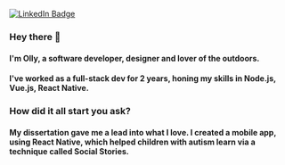 
[![LinkedIn Badge](https://img.shields.io/badge/LinkedIn-Profile-informational?style=flat&logo=linkedin&logoColor=white&color=0D76A8)](https://www.linkedin.com/in/oliver-driver/)

### Hey there 👋

#### I'm Olly, a software developer, designer and lover of the outdoors.
#### I've worked as a full-stack dev for 2 years, honing my skills in Node.js, Vue.js, React Native.


### How did it all start you ask?
#### My dissertation gave me a lead into what I love. I created a mobile app, using React Native, which helped children with autism learn via a technique called Social Stories.

<!--
https://daily.dev/blog/creating-a-killer-github-profile-readme-part-1

The above may be a useful guide to follow


**OllyDriver/OllyDriver** is a ✨ _special_ ✨ repository because its `README.md` (this file) appears on your GitHub profile.

Here are some ideas to get you started:

- 🔭 I’m currently working on ...
- 🌱 I’m currently learning ...
- 👯 I’m looking to collaborate on ...
- 🤔 I’m looking for help with ...
- 💬 Ask me about ...
- 📫 How to reach me: ...
- 😄 Pronouns: ...
- ⚡ Fun fact: ...
-->
